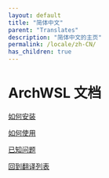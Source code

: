 ```yaml
---
layout: default
title: "简体中文"
parent: "Translates"
description: "简体中文的主页"
permalink: /locale/zh-CN/
has_children: true
---
```


# ArchWSL 文档

[如何安装](How-to-Setup.md)

[如何使用](How-to-Use.md)

[已知问题](Known-issues.md)

[回到翻译列表](../translates.md)
